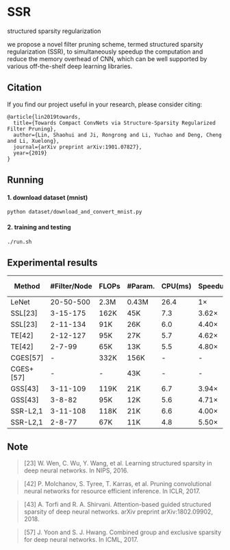 # SSR
structured sparsity regularization

we propose a novel filter pruning scheme, termed structured sparsity regularization (SSR), to simultaneously speedup the computation and reduce the memory overhead of CNN, which can be well supported by various off-the-shelf deep learning libraries.

## Citation
If you find our project useful in your research, please consider citing:

```
@article{lin2019towards,
  title={Towards Compact ConvNets via Structure-Sparsity Regularized Filter Pruning},
  author={Lin, Shaohui and Ji, Rongrong and Li, Yuchao and Deng, Cheng and Li, Xuelong},
  journal={arXiv preprint arXiv:1901.07827},
  year={2019}
}
```

## Running

#### 1. download dataset (mnist)
```
python dataset/download_and_convert_mnist.py 
```

#### 2. training and testing
```
./run.sh
```

## Experimental results

| Method | #Filter/Node | FLOPs | #Param. | CPU(ms) | Speedup | Top-1 Err.↑ |
|----------|----------|----------|----------|----------|----------|----------|
| LeNet | 20-50-500 | 2.3M | 0.43M | 26.4 | 1× | 0% |
| SSL[23] | 3-15-175 | 162K | 45K | 7.3 | 3.62× | 0.05% |
| SSL[23] | 2-11-134 | 91K | 26K | 6.0 | 4.40× | 0.20% |
| TE[42] | 2-12-127 | 95K | 27K | 5.7 | 4.62× | 0.02% |
| TE[42] | 2-7-99 | 65K | 13K | 5.5 | 4.80× | 0.20% |
| CGES[57] | - | 332K | 156K | - | - | 0.01% |
| CGES+[57] | - | - | 43K | - | - | 0.04% |
| GSS[43] | 3-11-109 | 119K | 21K | 6.7 | 3.94× | 0.08% |
| GSS[43] | 3-8-82 | 95K | 12K | 5.6 | 4.71× | 0.20% |
| SSR-L2,1 | 3-11-108 | 118K | 21K | 6.6 | 4.00× | 0.05% |
| SSR-L2,1 | 2-8-77 | 67K | 11K | 4.8 | 5.50× | 0.18% |

## Note
>[23] W. Wen, C. Wu, Y. Wang, et al. Learning structured sparsity in deep neural networks. In NIPS, 2016.

>[42] P. Molchanov, S. Tyree, T. Karras, et al. Pruning convolutional neural networks for resource efficient inference. In ICLR, 2017.

>[43] A. Torfi and R. A. Shirvani. Attention-based guided structured sparsity of deep neural networks. arXiv preprint arXiv:1802.09902, 2018. 

>[57] J. Yoon and S. J. Hwang. Combined group and exclusive sparsity for deep neural networks. In ICML, 2017.
